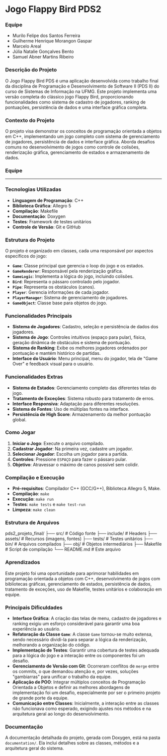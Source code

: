 # Jogo Flappy Bird PDS2

### Equipe
- Murilo Felipe dos Santos Ferreira
- Guilherme Henrique Morangon Gaspar
- Marcelo Areal 
- Júlia Natalie Gonçalves Bento
- Samuel Abner Martins Ribeiro


### Descrição do Projeto
O Jogo Flappy Bird PDS é uma aplicação desenvolvida como trabalho final da disciplina de Programação e Desenvolvimento de Software II (PDS II) do curso de Sistemas de Informação na UFMG. Este projeto implementa uma versão completa do clássico jogo Flappy Bird, proporcionando funcionalidades como sistema de cadastro de jogadores, ranking de pontuações, persistência de dados e uma interface gráfica completa.

### Contexto do Projeto
O projeto visa demonstrar os conceitos de programação orientada a objetos em C++, implementando um jogo completo com sistema de gerenciamento de jogadores, persistência de dados e interface gráfica. Aborda desafios comuns no desenvolvimento de jogos como controle de colisões, renderização gráfica, gerenciamento de estados e armazenamento de dados.

### Equipe
* **

### Tecnologias Utilizadas
* **Linguagem de Programação**: C++
* **Biblioteca Gráfica**: Allegro 5
* **Compilação**: Makefile
* **Documentação**: Doxygen
* **Testes**: Framework de testes unitários
* **Controle de Versão**: Git e GitHub

### Estrutura do Projeto
O projeto é organizado em classes, cada uma responsável por aspectos específicos do jogo:
* **`Game`**: Classe principal que gerencia o loop do jogo e os estados.
* **`GameRenderer`**: Responsável pela renderização gráfica.
* **`GameLogic`**: Implementa a lógica do jogo, incluindo colisões.
* **`Bird`**: Representa o pássaro controlado pelo jogador.
* **`Pipe`**: Representa os obstáculos (canos).
* **`Player`**: Gerencia informações de cada jogador.
* **`PlayerManager`**: Sistema de gerenciamento de jogadores.
* **`GameObject`**: Classe base para objetos do jogo.

### Funcionalidades Principais
* **Sistema de Jogadores**: Cadastro, seleção e persistência de dados dos jogadores.
* **Sistema de Jogo**: Controles intuitivos (espaço para pular), física, geração dinâmica de obstáculos e sistema de pontuação.
* **Sistema de Ranking**: Exibe os melhores jogadores ordenados por pontuação e mantém histórico de partidas.
* **Interface do Usuário**: Menu principal, menu do jogador, tela de "Game Over" e feedback visual para o usuário.

### Funcionalidades Extras
* **Sistema de Estados**: Gerenciamento completo das diferentes telas do jogo.
* **Tratamento de Exceções**: Sistema robusto para tratamento de erros.
* **Interface Responsiva**: Adaptação para diferentes resoluções.
* **Sistema de Fontes**: Uso de múltiplas fontes na interface.
* **Persistência de High Score**: Armazenamento da melhor pontuação global.

### Como Jogar
1.  **Iniciar o Jogo**: Execute o arquivo compilado.
2.  **Cadastrar Jogador**: Na primeira vez, cadastre um jogador.
3.  **Selecionar Jogador**: Escolha um jogador para a partida.
4.  **Controles**: Pressione `ESPAÇO` para fazer o pássaro pular.
5.  **Objetivo**: Atravessar o máximo de canos possível sem colidir.

### Compilação e Execução
* **Pré-requisitos**: Compilador C++ (GCC/G++), Biblioteca Allegro 5, Make.
* **Compilação**: `make`
* **Execução**: `make run`
* **Testes**: `make tests` e `make test-run`
* **Limpeza**: `make clean`

### Estrutura de Arquivos

pds2_projeto_final/
├── src/            # Código fonte
├── include/        # Headers
├── assets/         # Recursos (imagens, fontes)
├── tests/          # Testes unitários
├── bin/            # Arquivos compilados
├── obj/            # Objetos intermediários
├── Makefile        # Script de compilação
└── README.md       # Este arquivo


### Aprendizados
Este projeto foi uma oportunidade para aprimorar habilidades em programação orientada a objetos com C++, desenvolvimento de jogos com bibliotecas gráficas, gerenciamento de estados, persistência de dados, tratamento de exceções, uso de Makefile, testes unitários e colaboração em equipe.

### Principais Dificuldades
* **Interface Gráfica**: A criação das telas de menu, cadastro de jogadores e ranking exigiu um esforço considerável para garantir uma boa experiência ao usuário.
* **Refatoração da Classe `Game`**: A classe `Game` tornou-se muito extensa, sendo necessário dividi-la para separar a lógica da renderização, melhorando a organização do código.
* **Implementação de Testes**: Garantir uma cobertura de testes adequada para a lógica do jogo e a interação entre os componentes foi um desafio.
* **Gerenciamento de Versão com Git**: Ocorreram conflitos de `merge` entre os commits, o que demandou atenção e, por vezes, soluções "gambiarras" para unificar o trabalho da equipe.
* **Aplicação de POO**: Integrar múltiplos conceitos de Programação Orientada a Objetos e definir as melhores abordagens de implementação foi um desafio, especialmente por ser o primeiro projeto de grande porte da equipe.
* **Comunicação entre Classes**: Inicialmente, a interação entre as classes não funcionava como esperado, exigindo ajustes nos métodos e na arquitetura geral ao longo do desenvolvimento.

### Documentação
A documentação detalhada do projeto, gerada com Doxygen, está na pasta `documentation/`. Ela inclui detalhes sobre as classes, métodos e a arquitetura geral do sistema.
